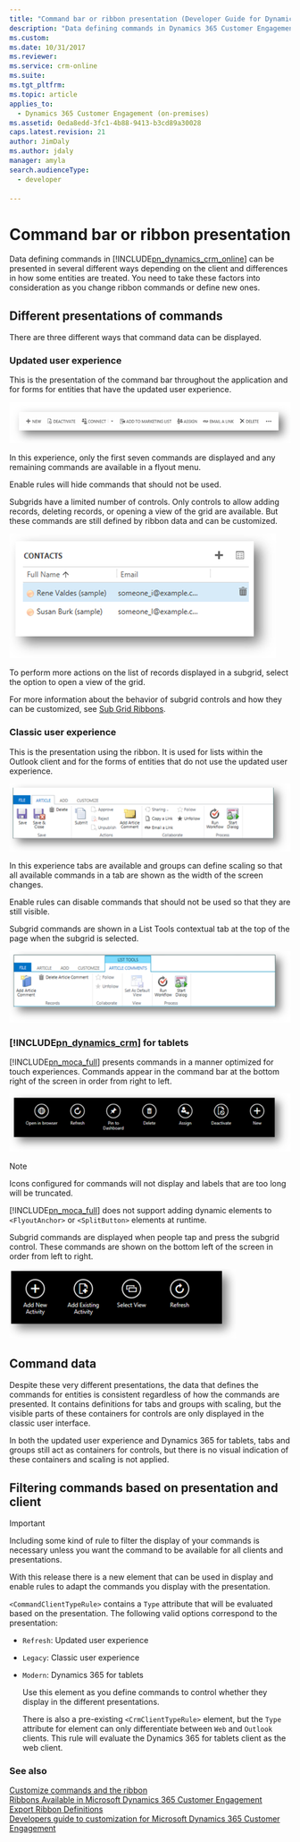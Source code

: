 ```yaml
---
title: "Command bar or ribbon presentation (Developer Guide for Dynamics 365 Customer Engagement) | MicrosoftDocs"
description: "Data defining commands in Dynamics 365 Customer Engagement (on-premises) Customer Engagement can be presented in several different ways depending on the client and differences in how some entities are treated. You need to take these factors into consideration as you change ribbon commands or define new ones."
ms.custom: 
ms.date: 10/31/2017
ms.reviewer: 
ms.service: crm-online
ms.suite: 
ms.tgt_pltfrm: 
ms.topic: article
applies_to: 
  - Dynamics 365 Customer Engagement (on-premises)
ms.assetid: 0eda8edd-3fc1-4b88-9413-b3cd89a30028
caps.latest.revision: 21
author: JimDaly
ms.author: jdaly
manager: amyla
search.audienceType: 
  - developer

---
```

# Command bar or ribbon presentation

Data defining commands in [!INCLUDE[pn_dynamics_crm_online](../../includes/pn-dynamics-crm-online.md)] can be presented in several different ways depending on the client and differences in how some entities are treated. You need to take these factors into consideration as you change ribbon commands or define new ones.  
  
<a name="BKMK_DifferentPresentations"></a>   
## Different presentations of commands  
 There are three different ways that command data can be displayed.  
  
### Updated user experience  
 This is the presentation of the command bar throughout the application and for forms for entities that have the updated user experience.  
  
 ![Account command bar in Dynamics 365 Customer Engagement](../media/customization-account-grid-command-bar.PNG "Account command bar in Dynamics 365 Customer Engagement")  
  
 In this experience, only the first seven commands are displayed and any remaining commands are available in a flyout menu.  
  
 Enable rules will hide commands that should not be used.  
  
 Subgrids have a limited number of controls. Only controls to allow adding records, deleting records, or opening a view of the grid are available. But these commands are still defined by ribbon data and can be customized.  
  
 ![Contact sub&#45;grid in Dynamics 365 Customer Engagement](../media/customization-contract-subgrid.PNG "Contact sub-grid in Dynamics 365 Customer Engagement")  
  
 To perform more actions on the list of records displayed in a subgrid, select the option to open a view of the grid.  
  
 For more information about the behavior of subgrid controls and how they can be customized, see [Sub Grid Ribbons](ribbons-available-microsoft-dynamics-365.md#BKMK_SubGridRibbons).  
  
### Classic user experience  
 This is the presentation using the ribbon. It is used for lists within the Outlook client and for the forms of entities that do not use the updated user experience.  
  
 ![Article ribbon in Dynamics 365 Customer Engagement](../media/customization-article-ribbon.PNG "Article ribbon in Dynamics 365 Customer Engagement")  
  
 In this experience tabs are available and groups can define scaling so that all available commands in a tab are shown as the width of the screen changes.  
  
 Enable rules can disable commands that should not be used so that they are still visible.  
  
 Subgrid commands are shown in a List Tools contextual tab at the top of the page when the subgrid is selected.  
  
 ![Article Comments sub&#45;grid ribbon in Dynamics 365 Customer Engagement](../media/customization-article-comments-subgrid-ribbon.PNG "Article Comments sub-grid ribbon in Dynamics 365 Customer Engagement")  
  
<a name="BKMK_CRMForTablets"></a>   
### [!INCLUDE[pn_dynamics_crm](../../includes/pn-dynamics-crm.md)] for tablets  
 [!INCLUDE[pn_moca_full](../../includes/pn-moca-full.md)] presents commands in a manner optimized for touch experiences. Commands appear in the command bar at the bottom right of the screen in order from right to left.  
  
 ![Account form commands for Dynamics 365 for tablets](../media/customization-nobile-app-account-form-command.PNG "Account form commands for Dynamics 365 for tablets")  
  
> [!NOTE]
>  Icons configured for commands will not display and labels that are too long will be truncated.  
> 
> [!INCLUDE[pn_moca_full](../../includes/pn-moca-full.md)] does not support adding dynamic elements to `<FlyoutAnchor>` or `<SplitButton>` elements at runtime.  
  
 Subgrid commands are displayed when people tap and press the subgrid control. These commands are shown on the bottom left of the screen in order from left to right.  
  
 ![Activity sub&#45;grid commands in Dynamics 365 for tablets](../media/customization-mobile-app-activity-subgrid.PNG "Activity sub-grid commands in Dynamics 365 for tablets")  
  
<a name="BKMK_CommandData"></a>   
## Command data  
 Despite these very different presentations, the data that defines the commands for entities is consistent regardless of how the commands are presented. It contains definitions for tabs and groups with scaling, but the visible parts of these containers for controls are only displayed in the classic user interface.  
  
 In both the updated user experience and Dynamics 365 for tablets, tabs and groups still act as containers for controls, but there is no visual indication of these containers and scaling is not applied.  
  
<a name="BKMK_FilteringCommands"></a>   
## Filtering commands based on presentation and client  
  
> [!IMPORTANT]
>  Including some kind of rule to filter the display of your commands is necessary unless you want the command to be available for all clients and presentations.  
  
 With this release there is a new element that can be used in display and enable rules to adapt the commands you display with the presentation.  
  
 `<CommandClientTypeRule>` contains a `Type` attribute that will be evaluated based on the presentation. The following valid options correspond to the presentation:  
  
- `Refresh`: Updated user experience  
  
- `Legacy`: Classic user experience  
  
- `Modern`: Dynamics 365 for tablets  
  
  Use this element as you define commands to control whether they display in the different presentations.  
  
  There is also a pre-existing `<CrmClientTypeRule>` element, but the `Type` attribute for element can only differentiate between `Web` and `Outlook` clients. This rule will evaluate the Dynamics 365 for tablets client as the web client.  
  
### See also  
 [Customize commands and the ribbon](customize-commands-ribbon.md)   
 [Ribbons Available in Microsoft Dynamics 365 Customer Engagement](ribbons-available-microsoft-dynamics-365.md)   
 [Export Ribbon Definitions](export-ribbon-definitions.md)   
 [Developers guide to customization for Microsoft Dynamics 365 Customer Engagement](customize-applications.md)
